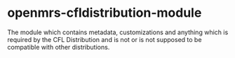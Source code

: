 openmrs-cfldistribution-module
==========================

The module which contains metadata, customizations and anything which is required by the CFL Distribution and is not or
 is not supposed to be compatible with other distributions.  
